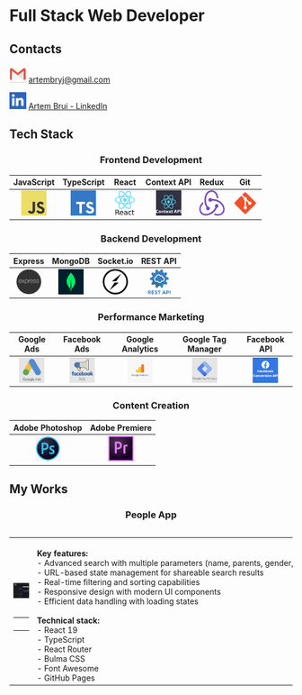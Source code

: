 # Full Stack Web Developer

## Contacts
<div align="left">

[<img src="./images/contacts/email.webp" alt="email" width="30" height="30" title="email"/>](mailto:artembryj@gmail.com)
[artembryj@gmail.com](mailto:artembryj@gmail.com)

[<img src="./images/contacts/linkedin.webp" alt="linkedin" width="30" height="30" title="linkedin"/>](https://linkedin.com/in/artem-brui)
[Artem Brui - LinkedIn](https://linkedin.com/in/artem-brui)

</div>

## Tech Stack

<div align="center">

### Frontend Development
| JavaScript | TypeScript | React | Context API | Redux | Git |
| :---: | :---: | :---: | :---: | :---: | :---: |
| <img src="./images/skills/frontend/javascript.png" alt="JavaScript" width="45" height="45" title="JavaScript"/> | <img src="./images/skills/frontend/typescript.png" alt="TypeScript" width="45" height="45" title="TypeScript"/> | <img src="./images/skills/frontend/react.png" alt="React" width="45" height="45" title="React"/> | <img src="./images/skills/frontend/context-api.webp" alt="Context API" width="45" height="45" title="Context API"/> | <img src="./images/skills/frontend/redux.png" alt="Redux" width="45" height="45" title="Redux"/> | <img src="./images/skills/frontend/git.png" alt="Git" width="45" height="45" title="Git"/> |

### Backend Development
| Express | MongoDB | Socket.io | REST API |
| :---: | :---: | :---: | :---: |
| <img src="./images/skills/backend/express.png" alt="Express" width="45" height="45" title="Express"/> | <img src="./images/skills/backend/mongodb.png" alt="MongoDB" width="45" height="45" title="MongoDB"/> | <img src="./images/skills/backend/socket.webp" alt="Socket.io" width="45" height="45" title="Socket.io"/> | <img src="./images/skills/backend/rest-api.webp" alt="REST API" width="45" height="45" title="REST API"/> |

### Performance Marketing
| Google Ads | Facebook Ads | Google Analytics | Google Tag Manager | Facebook API |
| :---: | :---: | :---: | :---: | :---: |
| <img src="./images/skills/marketing/google-ads.webp" alt="Google Ads" width="45" height="45" title="Google Ads"/> | <img src="./images/skills/marketing/facebook-ads.webp" alt="Facebook Ads" width="45" height="45" title="Facebook Ads"/> | <img src="./images/skills/marketing/google-analytics.webp" alt="Google Analytics" width="45" height="45" title="Google Analytics"/> | <img src="./images/skills/marketing/google-tag-manager.webp" alt="Google Tag Manager" width="45" height="45" title="Google Tag Manager"/> | <img src="./images/skills/marketing/facebook-api.webp" alt="Facebook API" width="45" height="45" title="Facebook API"/> |

### Content Creation
| Adobe Photoshop | Adobe Premiere |
| :---: | :---: |
| <img src="./images/skills/content/photoshop.png" alt="Adobe Photoshop" width="45" height="45" title="Adobe Photoshop"/> | <img src="./images/skills/content/premiere.png" alt="Adobe Premiere" width="45" height="45" title="Adobe Premiere"/> |

</div>

## My Works

<div align=center>
<h3>People App</h3>

<div style="overflow-x: auto; white-space: nowrap; -webkit-overflow-scrolling: touch; margin: 0 -1rem; padding: 0 1rem;">
  <table>
    <tr>
      <td style="width: 200px" align="center">
        <img src="./images/works/people-app.webp" alt="People App" width="100%" height="100%" title="People App"/>
        <br>
        <br>
        <div style="overflow-x: auto; white-space: nowrap; -webkit-overflow-scrolling: touch;">
          <table style="min-width: 100%;">
            <tr>
              <td>
                <a href="https://github.com/Artem-Brui/People-App" target="_blank">
                  <img src="./images/buttons/repo-link.webp" alt="Link to Repo" width="100%" height="30%"/>
                </a>
              </td>
              <td>
                <a href="https://artem-brui.github.io/People-App/#/people" target="_blank">
                  <img src="./images/buttons/demo-link.webp" alt="Link to Repo" width="100%" height="30%"/>
                </a>
              </td>
            </tr>
          </table>
        </div>
      </td>
      <td align="left"><br>        <strong>Key features:</strong><br>
- Advanced search with multiple parameters (name, parents, gender, century)<br>
- URL-based state management for shareable search results<br>
- Real-time filtering and sorting capabilities<br>
- Responsive design with modern UI components<br>
- Efficient data handling with loading states<br>
<br>        <strong>Technical stack:</strong><br>
- React 19<br>
- TypeScript<br>
- React Router<br>
- Bulma CSS<br>
- Font Awesome<br>
- GitHub Pages<br>
      </td>
    </tr>
  </table>
</div>
</div>
